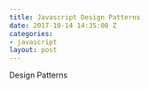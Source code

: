 ```yaml
---
title: Javascript Design Patterns
date: 2017-10-14 14:35:00 Z
categories:
- javascript
layout: post
---
```


Design Patterns
